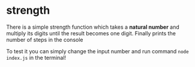 # strength

There is a simple strength function which takes a **natural number** and multiply its digits until the result becomes one digit. Finally prints the number of steps in the console

To test it you can simply change the input number and run command <code>node index.js</code> in the terminal!
